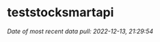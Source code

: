 
<!-- README.md is generated from README.Rmd. Please edit that file -->

# teststocksmartapi

*Date of most recent data pull: 2022-12-13, 21:29:54*
